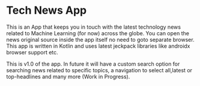 # Tech News App

This is an App that keeps you in touch with the latest technology news related to Machine Learning (for now) across the globe. You can open the news original source inside the app itself no need to goto separate browser. This app is written in Kotlin and uses latest jeckpack libraries like androidx browser support etc.

This is v1.0 of the app. In future it will have a custom search option for searching news related to specific topics, a navigation to select all,latest or top-headlines and many more (Work in Progress).
